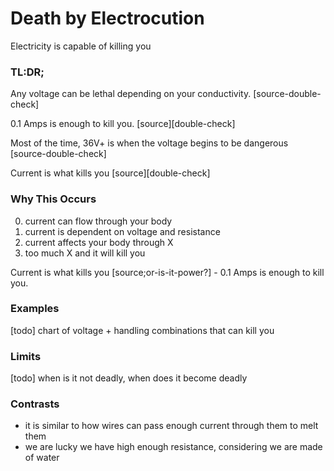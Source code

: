 # Death by Electrocution

Electricity is capable of killing you

### TL:DR;


Any voltage can be lethal depending on your conductivity. [source-double-check]

0.1 Amps is enough to kill you. [source][double-check]

Most of the time, 36V+ is when the voltage begins to be dangerous [source-double-check]

Current is what kills you [source][double-check]

### Why This Occurs

0. current can flow through your body
1. current is dependent on voltage and resistance
2. current affects your body through X
3. too much X and it will kill you

Current is what kills you [source;or-is-it-power?] - 0.1 Amps is enough to kill you.


### Examples

[todo] chart of voltage + handling combinations that can kill you

### Limits

[todo] when is it not deadly, when does it become deadly

### Contrasts

- it is similar to how wires can pass enough current through them to melt them
- we are lucky we have high enough resistance, considering we are made of water
